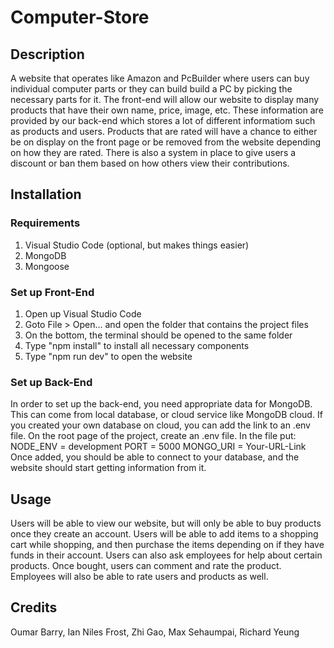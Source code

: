 # Computer-Store

## Description
A website that operates like Amazon and PcBuilder where users can buy individual computer parts or they can build build a PC by picking the necessary parts for it. The front-end will allow our website to display many products that have their own name, price, image, etc. These information are provided by our back-end which stores a lot of different informatiom such as products and users. Products that are rated will have a chance to either be on display on the front page or be removed from the website depending on how they are rated. There is also a system in place to give users a discount or ban them based on how others view their contributions. 

## Installation
### Requirements
1. Visual Studio Code (optional, but makes things easier)
2. MongoDB
3. Mongoose

### Set up Front-End
1. Open up Visual Studio Code
2. Goto File > Open... and open the folder that contains the project files
3. On the bottom, the terminal should be opened to the same folder
4. Type "npm install" to install all necessary components
5. Type "npm run dev" to open the website 

### Set up Back-End
In order to set up the back-end, you need appropriate data for MongoDB. This can come from local database, or cloud service like MongoDB cloud.
If you created your own database on cloud, you can add the link to an .env file. On the root page of the project, create an .env file. In the file put:
  NODE_ENV = development
  PORT = 5000
  MONGO_URI = Your-URL-Link
Once added, you should be able to connect to your database, and the website should start getting information from it.

## Usage
Users will be able to view our website, but will only be able to buy products once they create an account. Users will be able to add items to a shopping cart while shopping, and then purchase the items depending on if they have funds in their account. Users can also ask employees for help about certain products. Once bought, users can comment and rate the product. Employees will also be able to rate users and products as well. 

## Credits
Oumar Barry,
Ian Niles Frost,
Zhi Gao,
Max Sehaumpai,
Richard Yeung
